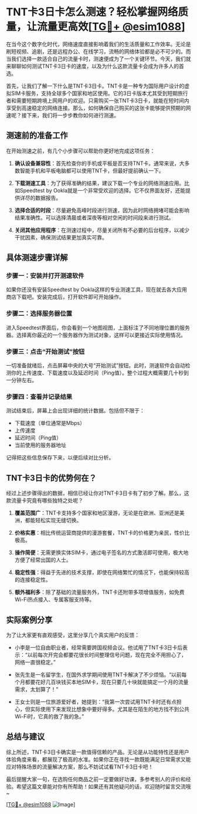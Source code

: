 # TNT卡3日卡怎么测速？轻松掌握网络质量，让流量更高效[[TG💪+ @esim1088](https://t.me/s/esim1088)]

在当今这个数字化时代，网络速度直接影响着我们的生活质量和工作效率。无论是刷短视频、追剧，还是远程办公、在线学习，流畅的网络体验都是必不可少的。而当我们选择一款适合自己的流量卡时，测速便成为了一个关键环节。今天，我们就来聊聊如何测试TNT卡3日卡的速度，以及为什么这款流量卡会成为许多人的首选。

首先，让我们了解一下什么是TNT卡3日卡。TNT卡是一种专为国际用户设计的虚拟SIM卡服务，支持全球多个国家和地区使用。它的3日卡版本尤其受到短期旅行者和需要短期跨境上网用户的欢迎。只需购买一张TNT卡3日卡，就能在短时间内享受到高速稳定的网络连接。那么，如何确保自己购买的这张卡能够提供预期的网速呢？接下来，我们将一步步教你如何进行测速。

## 测速前的准备工作

在开始测速之前，有几个小步骤可以帮助你更好地完成这项任务：

1. **确认设备兼容性**：首先检查你的手机或平板是否支持TNT卡。通常来说，大多数智能手机和平板电脑都可以使用TNT卡，但最好提前确认一下。
   
2. **下载测速工具**：为了获得准确的结果，建议下载一个专业的网络测速应用。比如Speedtest by Ookla就是一个非常受欢迎的选择。它不仅界面友好，还能提供详尽的数据报告。

3. **选择合适的时段**：尽量避免高峰时段进行测速，因为此时网络拥堵可能会影响结果准确性。可以选择清晨或者深夜等相对空闲的时间段来进行测试。

4. **关闭其他应用程序**：在测速过程中，尽量关闭所有不必要的后台程序，以减少干扰因素，确保测试结果更加真实可靠。

## 具体测速步骤详解

### 步骤一：安装并打开测速软件

如果你还没有安装Speedtest by Ookla这样的专业测速工具，现在就去各大应用商店下载吧。安装完成后，打开软件即可开始操作。

### 步骤二：选择服务器位置

进入Speedtest界面后，你会看到一个地图视图，上面标注了不同地理位置的服务器。选择离你最近的一个服务器作为测试对象，这样可以更接近实际使用情况。

### 步骤三：点击“开始测试”按钮

一切准备就绪后，点击屏幕中央的大号“开始测试”按钮。此时，测速软件会自动检测你的上传速度、下载速度以及延迟时间（Ping值）。整个过程大概需要几十秒到一分钟左右。

### 步骤四：查看并记录结果

测试结束后，屏幕上会出现详细的统计数据。包括但不限于：
- 下载速度（单位通常是Mbps）
- 上传速度
- 延迟时间（Ping值）
- 当前使用的服务器地址

记得把这些信息保存下来，以便后续对比分析。

## TNT卡3日卡的优势何在？

经过上述步骤得出的数据，相信已经让你对TNT卡3日卡有了初步了解。那么，这款流量卡究竟有哪些独特之处呢？

1. **覆盖范围广**：TNT卡支持多个国家和地区漫游，无论是在欧洲、亚洲还是美洲，都能轻松实现无缝切换。

2. **价格实惠**：相比传统运营商提供的漫游套餐，TNT卡的价格更为亲民，性价比极高。

3. **操作简便**：无需更换实体SIM卡，通过电子签名的方式激活即可使用，极大地方便了经常出国的人士。

4. **稳定性强**：得益于先进的技术支撑，即使在网络繁忙的情况下，也能保持较高的连接稳定性。

5. **额外福利多**：除了基础的流量服务外，TNT卡还附带多项增值服务，如免费Wi-Fi热点接入、专属客服支持等。

## 实际案例分享

为了让大家更有直观感受，这里分享几个真实用户的反馈：

- 小李是一位自由职业者，经常需要跨国视频会议。他试用了TNT卡3日卡后表示：“以前每次开完会都要花很长时间整理信号问题，现在完全不用担心了，网络一直很稳定。”

- 张先生是一名留学生，在国外求学期间使用TNT卡解决了不少烦恼。“以前每个月都要花好几百块钱买本地SIM卡，现在只要几十块就能搞定一个月的流量需求，太划算了！”

- 王女士则是一位旅游爱好者，她提到：“我第一次尝试用TNT卡时还有点担心，但实际使用下来发现比想象中要好得多。尤其是在陌生的地方找不到公共Wi-Fi时，它真的救了我的急。”

## 总结与建议

综上所述，TNT卡3日卡确实是一款值得信赖的产品。无论是从功能特性还是用户体验角度来看，都展现了极高的水准。如果你正在寻找一款既能满足日常需求又能应对特殊场景的流量解决方案，那么不妨试试看TNT卡3日卡吧！

最后提醒大家一句，在选购任何商品之前一定要做好功课，多参考别人的评价和经验。希望这篇文章能对你有所帮助！如果还有其他疑问的话，欢迎随时留言交流哦~

[[TG💪+ @esim1088](https://t.me/s/esim1088) ![Image](https://i.postimg.cc/4NQfJmqS/Snipaste-2025-05-13-00-14-12.png)]